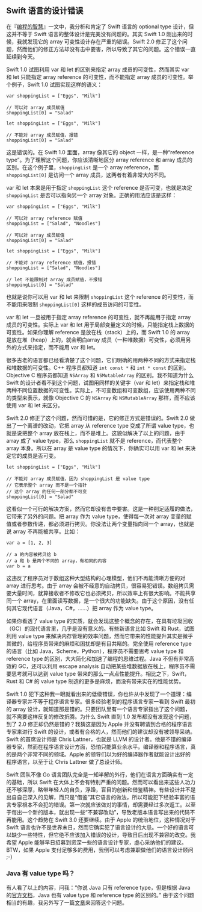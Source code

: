 ## Swift 语言的设计错误

在『[编程的智慧](http://www.yinwang.org/blog-cn/2015/11/21/programming-philosophy)』一文中，我分析和肯定了 Swift 语言的 optional type 设计，但这并不等于 Swift 语言的整体设计是完美没有问题的。其实 Swift 1.0 刚出来的时候，我就发现它的 array 可变性设计存在严重的错误。Swift 2.0 修正了这个问题，然而他们的修正方法却没有击中要害，所以导致了其它的问题。这个错误一直延续到今天。

Swift 1.0 试图利用 var 和 let 的区别来指定 array 成员的可变性，然而其实 var 和 let 只能指定 array reference 的可变性，而不能指定 array 成员的可变性。举个例子，Swift 1.0 试图实现这样的语义：

<div class="highlighter-rouge">

<div class="highlight">

    var shoppingList = ["Eggs", "Milk"]

    // 可以对 array 成员赋值
    shoppingList[0] = "Salad"

</div>

</div>

<div class="highlighter-rouge">

<div class="highlight">

    let shoppingList = ["Eggs", "Milk"]

    // 不能对 array 成员赋值，报错
    shoppingList[0] = "Salad"

</div>

</div>

这是错误的。在 Swift 1.0 里面，array 像其它的 object 一样，是一种“reference type”。为了理解这个问题，你应该清晰地区分 array reference 和 array 成员的区别。在这个例子里，`shoppingList` 是一个 array reference，而 `shoppingList[0]` 是访问一个 array 成员，这两者有着非常大的不同。

var 和 let 本来是用于指定 `shoppingList` 这个 reference 是否可变，也就是决定 `shoppingList` 是否可以指向另一个 array 对象。正确的用法应该是这样：

<div class="highlighter-rouge">

<div class="highlight">

    var shoppingList = ["Eggs", "Milk"]

    // 可以对 array reference 赋值
    shoppingList = ["Salad", "Noodles"]

    // 可以对 array 成员赋值
    shoppingList[0] = "Salad"

</div>

</div>

<div class="highlighter-rouge">

<div class="highlight">

    let shoppingList = ["Eggs", "Milk"]

    // 不能对 array reference 赋值，报错
    shoppingList = ["Salad", "Noodles"]

    // let 不能限制对 array 成员赋值，不报错
    shoppingList[0] = "Salad"

</div>

</div>

也就是说你可以用 var 和 let 来限制 `shoppingList` 这个 reference 的可变性，而不能用来限制 `shoppingList[0]` 这样的成员访问的可变性。

var 和 let 一旦被用于指定 array reference 的可变性，就不再能用于指定 array 成员的可变性。实际上 var 和 let 用于局部变量定义的时候，只能指定栈上数据的可变性。如果你理解 reference 是放在栈（stack）上的，而 Swift 1.0 的 array 是放在堆（heap）上的，就会明白array 成员（一种堆数据）可变性，必须用另外的方式来指定，而不能用 var 和 let。

很多古老的语言都已经看清楚了这个问题，它们明确的用两种不同的方式来指定栈和堆数据的可变性。C++ 程序员都知道 `int const *` 和 `int * const` 的区别。Objective C 程序员都知道 `NSArray` 和 `NSMutableArray` 的区别。我不知道为什么 Swift 的设计者看不到这个问题，试图用同样的关键字（var 和 let）来指定栈和堆两种不同位置数据的可变性。实际上，不可变数组和可变数组，应该使用两种不同的类型来表示，就像 Objective C 的 `NSArray` 和 `NSMutableArray` 那样，而不应该使用 var 和 let 来区分。

Swift 2.0 修正了这个问题，然而可惜的是，它的修正方式是错误的。Swift 2.0 做出了一个离谱的改动，它把 array 从 reference type 变成了所谓 value type，也就是说把整个 array 放在栈上，而不是堆上。这貌似解决了以上的问题，由于 array 成了 value type，那么 `shoppingList` 就不是 reference，而代表整个 array 本身。所以在 array 是 value type 的情况下，你确实可以用 var 和 let 来决定它的成员是否可变。

<div class="highlighter-rouge">

<div class="highlight">

    let shoppingList = ["Eggs", "Milk"]

    // 不能对 array 成员赋值，因为 shoppingList 是 value type
    // 它表示整个 array 而不是一个指针
    // 这个 array 的任何一部分都不可变
    shoppingList[0] = "Salad"

</div>

</div>

这看似一个可行的解决方案，然而它却没有击中要害。这是一种削足适履的做法，它带来了另外的问题。把 array 作为 value type，使得每一次对 array 变量的赋值或者参数传递，都必须进行拷贝。你没法让两个变量指向同一个 array，也就是说 array 不再能被共享。比如：

<div class="highlighter-rouge">

<div class="highlight">

    var a = [1, 2, 3]

    // a 的内容被拷贝给 b
    // a 和 b 是两个不同的 array，有相同的内容
    var b = a   

</div>

</div>

这违反了程序员对于数组这种大型结构的心理模型，他们不再能清晰方便的对 array 进行思考。由于 array 会被不经意的自动拷贝，很容易犯错误。数组拷贝需要大量时间，就算接收者不修改它也必须拷贝，所以效率上有很大影响。不能共享同一个 array，在里面读写数据，是一个很大的功能缺失。由于这个原因，没有任何其它现代语言（Java，C#，……）把 array 作为 value type。

如果你看透了 value type 的实质，就会发现这整个概念的存在，在具有垃圾回收（GC）的现代语言里，几乎是没有意义的。有些新语言比如 Swift 和 Rust，试图利用 value type 来解决内存管理的效率问题，然而它带来的性能提升其实是微乎其微的，给程序员带来的麻烦和困扰却是有目共睹的。完全使用 reference type 的语言（比如 Java，Scheme，Python），程序员不需要思考 value type 和 reference type 的区别，大大简化和加速了编程的思维过程。Java 不但有非常高效的 GC，还可以利用 escape analysis 自动把某些堆数据放在栈上，程序员不需要思考就可以达到 value type 带来的那么一点点性能提升。相比之下，Swift，Rust 和 C# 的 value type 制造的更多是麻烦，而没有带来实在的性能优势。

Swift 1.0 犯下这种我一眼就看出来的低级错误，你也许从中发现了一个道理：编译器专家并不等于程序语言专家。很多经验老到的程序语言专家一看到 Swift 最初的 array 设计，就知道那是错的。只要团队里有一个语言专家指出了这个问题，就不需要这样反复的修改折腾。为什么 Swift 直到 1.0 发布都没有发现这个问题，到了 2.0 修正却仍然是错的？我猜这是因为 Apple 并没有聘请到合格的程序语言专家来进行 Swift 的设计，或者有合格的人，然而他们的建议却没有被领导采纳。Swift 的首席设计师是 Chris Lattner，也就是 LLVM 的设计者。他是不错的编译器专家，然而在程序语言设计方面，恐怕只能算业余水平。编译器和程序语言，真的是两个非常不同的领域。Apple 的领导们以为好的编译器作者就能设计出好的程序语言，以至于让 Chris Lattner 做了总设计师。

Swift 团队不像 Go 语言团队完全是一知半解的外行，他们在语言方面确实有一定的基础，所以 Swift 在大体上不会有特别严重的问题。然而可以看出来这些人功力还不够深厚，略带年轻人的自负，浮躁，盲目的创新和借鉴精神。有些设计并不是出自自己深入的见解，而只是“借鉴”其它语言的做法，所以可能犯下经验丰富的语言专家根本不会犯的错误。第一次就应该做对的事情，却需要经过多次返工。以至于每出一个新的版本，就出现一些“不兼容改动”，导致老版本语言写出来的代码不再能用。这个趋势在 Swift 3.0 还要继续。由于 Apple 的统治地位，这种情况对于 Swift 语言也许不是世界末日，然而它确实犯了语言设计的大忌。一个好的语言可以缺少一些特性，但它绝不应该加入错误的设计，导致日后出现不兼容的改变。我希望 Apple 能够早日招募到资深一些的语言设计专家，虚心采纳他们的建议。BTW，如果 Apple 支付足够多的费用，我倒可以考虑兼职做他们的语言设计顾问 ;-)

### Java 有 value type 吗？

有人看了以上的内容，问我：“你说 Java 只有 reference type，但是根据 Java 的[官方文档](http://docs.oracle.com/javase/tutorial/java/nutsandbolts/datatypes.html)，Java 也有 value type 和 reference type 的区别的。” 由于这个问题相当的有趣，我另外写了一篇[文章](http://www.yinwang.org/blog-cn/2016/06/08/java-value-type)来回答这个问题。
